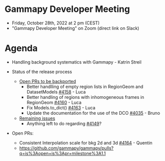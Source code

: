 # Gammapy Developer Meeting

* Friday, October 28th, 2022 at 2 pm (CEST)
* "Gammapy Developer Meeting" on Zoom (direct link on Slack)
# Agenda


* Handling background systematics with Gammapy - Katrin Streil

* Status of the release process
  * [Open PRs to be backported](https://github.com/gammapy/gammapy/pulls?q=is%3Aopen+is%3Apr+milestone%3A1.0)
    * Better handlling of empty region lists in RegionGeom and DatasetModels [#4158](https://github.com/gammapy/gammapy/pull/4158) - Luca
    * Better handling of regions with inhomogeneous frames in RegionGeom [#4160](https://github.com/gammapy/gammapy/pull/4160) - Luca
    * Fix Models.to_dict() [#4163](https://github.com/gammapy/gammapy/pull/4163) - Luca
    * Update the documentation for the use of the DCO [#4035](https://github.com/gammapy/gammapy/pull/4035) - Bruno
  * [Remaining issues](https://github.com/gammapy/gammapy/issues?q=is%3Aopen+is%3Aissue+milestone%3A1.0)
    * Anything left to do regarding [#4149](https://github.com/gammapy/gammapy/issues/4149)?

* Open PRs:
  * Consistent Interpolation scale for bkg 2d and 3d [#4164](https://github.com/gammapy/gammapy/pull/4164) - Quentin
  * https://github.com/gammapy/gammapy/pulls?q=is%3Aopen+is%3Apr+milestone%3A1.1

  
  


 


